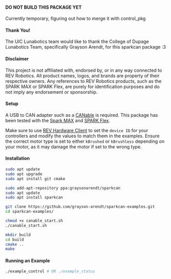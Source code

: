 #### DO NOT BUILD THIS PACKAGE YET
Currently temporary, figuring out how to merge it with control_pkg
#### Thank You!
The UIC Lunabotics team would like to thank the College of Dupage Lunabotics Team, specifically Grayson Arendt, for this sparkcan package :3
#### Disclaimer
This project is not affiliated with, endorsed by, or in any way connected to REV Robotics. All product names, logos, and brands are property of their respective owners. Any references to REV Robotics products, such as the SPARK MAX or SPARK Flex, are purely for identification purposes and do not imply any endorsement or sponsorship.

#### Setup
A USB to CAN adapter such as a [CANable](https://canable.io/) is required. This package has been tested with the [Spark MAX](https://www.revrobotics.com/rev-11-2158/) and [SPARK Flex](https://www.revrobotics.com/rev-11-2159/).

Make sure to use [REV Hardware Client](https://docs.revrobotics.com/rev-hardware-client/gs/install) to set the `device ID` for your controllers and modify the values to match them in the examples.  Ensure the correct motor type is set to either `kBrushed` or `kBrushless` depending on your motor, as it may damage the motor if set to the wrong type.

#### Installation
```bash
sudo apt update
sudo apt upgrade
sudo apt install git cmake

sudo add-apt-repository ppa:graysonarendt/sparkcan
sudo apt update
sudo apt install sparkcan

git clone https://github.com/grayson-arendt/sparkcan-examples.git
cd sparkcan-examples/

chmod +x canable_start.sh
./canable_start.sh

mkdir build
cd build
cmake ..
make
```

#### Running an Example

```bash
./example_control # OR ./example_status
```

